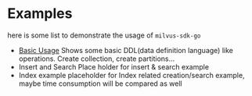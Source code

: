 # Examples

here is some list to demonstrate the usage of `milvus-sdk-go`

- [Basic Usage](basic/basic.go) Shows some basic DDL(data definition language) like operations. Create collection, create partitions...
- Insert and Search Place holder for insert & search example
- Index example placeholder for Index related creation/search example, maybe time consumption will be compared as well
